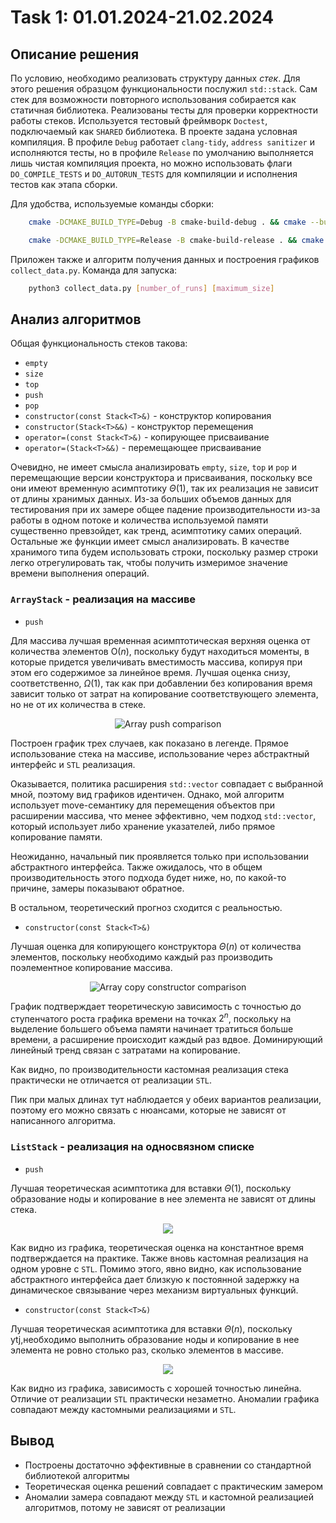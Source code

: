 # Task 1: 01.01.2024-21.02.2024

## Описание решения

По условию, необходимо реализовать структуру данных _стек_. Для этого решения образцом функциональности послужил `std::stack`. Сам стек для возможности повторного использования собирается как статичная библиотека. Реализованы тесты для проверки корректности работы стеков. Используется тестовый фреймворк `Doctest`, подключаемый как `SHARED` библиотека. В проекте задана условная компиляция. В профиле `Debug` работает `clang-tidy`, `address sanitizer` и исполняются тесты, но в профиле `Release` по умолчанию выполняется лишь чистая компиляция проекта, но можно использовать флаги `DO_COMPILE_TESTS` и `DO_AUTORUN_TESTS` для компиляции и исполнения тестов как этапа сборки.

Для удобства, используемые команды сборки:

```bash
    cmake -DCMAKE_BUILD_TYPE=Debug -B cmake-build-debug . && cmake --build cmake-build-debug 
```

```bash
    cmake -DCMAKE_BUILD_TYPE=Release -B cmake-build-release . && cmake --build cmake-build-release 
```

Приложен также и алгоритм получения данных и построения графиков `collect_data.py`. Команда для запуска:

```bash
    python3 collect_data.py [number_of_runs] [maximum_size]
```

## Анализ алгоритмов

Общая функциональность стеков такова:

- `empty`
- `size`
- `top`
- `push`
- `pop`
- `constructor(const Stack<T>&)` - конструктор копирования
- `constructor(Stack<T>&&)` - конструктор перемещения
- `operator=(const Stack<T>&)` - копирующее присваивание
- `operator=(Stack<T>&&)` - перемещающее присваивание

Очевидно, не имеет смысла анализировать `empty`, `size`, `top` и `pop` и перемещающие версии конструктора и присваивания, поскольку все они имеют временную асимптотику $\Theta(1)$, так их реализация не зависит от длины хранимых данных. Из-за больших объемов данных для тестирования при их замере общее падение производительности из-за работы в одном потоке и количества используемой памяти существенно превзойдет, как тренд, асимптотику самих операций. Остальные же функции имеет смысл анализировать. В качестве хранимого типа будем использовать строки, поскольку размер строки легко отрегулировать так, чтобы получить измеримое значение времени выполнения операций.

### `ArrayStack` - реализация на массиве

- `push`

Для массива лучшая временная асимптотическая верхняя оценка от количества элементов $\mathrm{O}(n)$, поскольку будут находиться моменты, в которые придется увеличивать вместимость массива, копируя при этом его содержимое за линейное время. Лучшая оценка снизу, соответственно, $\Omega(1)$, так как при добавлении без копирования время зависит только от затрат на копирование соответствующего элемента, но не от их количества в стеке.

<p align="center">
  <img src="data/array_push_cmp.png" alt="Array push comparison">
</p>

Построен график трех случаев, как показано в легенде. Прямое использование стека на массиве, использование через абстрактный интерфейс и `STL` реализация.

Оказывается, политика расширения `std::vector` совпадает с выбранной мной, поэтому вид графиков идентичен. Однако, мой алгоритм использует move-семантику для перемещения объектов при расширении массива, что менее эффективно, чем подход `std::vector`, который использует либо хранение указателей, либо прямое копирование памяти.

Неожиданно, начальный пик проявляется только при использовании абстрактного интерфейса. Также ожидалось, что в общем производительность этого подхода будет ниже, но, по какой-то причине, замеры показывают обратное.

В остальном, теоретический прогноз сходится с реальностью.


- `constructor(const Stack<T>&)`

Лучшая оценка для копирующего конструктора $\Theta(n)$ от количества элементов, поскольку необходимо каждый раз производить поэлементное копирование массива.

<p align="center">
  <img src="data/array_copy_constructor_cmp.png" alt="Array copy constructor comparison">
</p>

График подтверждает теоретическую зависимость с точностью до ступенчатого роста графика времени на точках $2^n$, поскольку на выделение большего объема памяти начинает тратиться больше времени, а расширение происходит каждый раз вдвое. Доминирующий линейный тренд связан с затратами на копирование.

Как видно, по производительности кастомная реализация стека практически не отличается от реализации `STL`.

Пик при малых длинах тут наблюдается у обеих вариантов реализации, поэтому его можно связать с нюансами, которые не зависят от написанного алгоритма.

### `ListStack` - реализация на односвязном списке

- `push`

Лучшая теоретическая асимптотика для вставки $\Theta(1)$, поскольку образование ноды и копирование в нее элемента не зависят от длины стека.

<p align="center">
  <img src="data/list_push_cmp.png">
</p>

Как видно из графика, теоретическая оценка на константное время подтверждается на практике. Также вновь кастомная реализация на одном уровне с `STL`. Помимо этого, явно видно, как использование абстрактного интерфейса дает близкую к постоянной задержку на динамическое связывание через механизм виртуальных функций.

- `constructor(const Stack<T>&)`

Лучшая теоретическая асимптотика для вставки $\Theta(n)$, поскольку ytj,необходимо выполнить образование ноды и копирование в нее элемента не ровно столько раз, сколько элементов в массиве.

<p align="center">
  <img src="data/list_copy_constructor_cmp.png">
</p>

Как видно из графика, зависимость с хорошей точностью линейна. Отличие от реализации `STL` практически незаметно. Аномалии графика совпадают между кастомными реализациями и `STL`.

## Вывод
- Построены достаточно эффективные в сравнении со стандартной библиотекой алгоритмы
- Теоретическая оценка решений совпадает с практическим замером
- Аномалии замера совпадают между `STL` и кастомной реализацией алгоритмов, потому не зависят от реализации